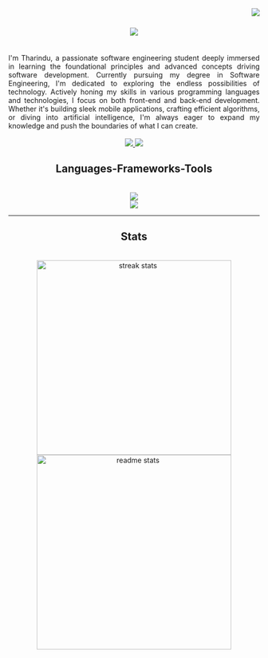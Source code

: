 <img align="right" src="https://visitor-badge.laobi.icu/badge?page_id=Tharindu-Wickramarachchi.Tharindu-Wickramarachchi" />

<h1 align="center">
    <img src="https://readme-typing-svg.herokuapp.com/?font=Righteous&size=35&center=true&vCenter=true&width=500&height=70&duration=4000&lines=Hi+There!+👋;+I'm+Tharindu!;" />
</h1>

<br/>
<div style="text-align: justify;">
I'm Tharindu, a passionate software engineering student deeply immersed in learning the foundational principles and advanced concepts driving software development. Currently pursuing my degree in 
Software Engineering, I'm dedicated to exploring the endless possibilities of technology. Actively honing my skills in various programming languages and technologies, I focus on both front-end and 
back-end development. Whether it's building sleek mobile applications, crafting efficient algorithms, or diving into artificial intelligence, I'm always eager to expand my knowledge and push the 
boundaries of what I can create.
</div>
<br>
<div align="center"> 
  <a href="mailto:tharinduwick2002@gmail.com">
    <img src="https://img.shields.io/badge/Gmail-333333?style=for-the-badge&logo=gmail&logoColor=red" />
  </a>
  <a href="https://www.linkedin.com/in/tharindu-wickramarachchi-538819258?utm_source=share&utm_campaign=share_via&utm_content=profile&utm_medium=android_app" target="_blank">
    <img src="https://img.shields.io/badge/LinkedIn-0077B5?style=for-the-badge&logo=linkedin&logoColor=white" target="_blank" />
  </a>
</div>

<h2 align="center">Languages-Frameworks-Tools</h2>
<br/>
<div align="center">
    <img src="https://skillicons.dev/icons?i=python,java,javascript,html,css,mysql,mongodb,php,dart,flutter" /><br>
    <img src="https://skillicons.dev/icons?i=react,nodejs,express,androidstudio,firebase,flask,vscode,figma,github,git" /><br>
</div>

<hr/>

<h2 align="center">Stats</h2>
<br>
<div align=center>
  
  <img width=390 src="https://streak-stats.demolab.com/?user=Tharindu-Wickramarachchi&count_private=true&theme=react&border_radius=10" alt="streak stats"/>

  <img width=390 src="https://github-readme-stats.vercel.app/api?username=Tharindu-Wickramarachchi&count_private=true&show_icons=true&theme=react&rank_icon=github&border_radius=10" alt="readme stats" />
  <br/>
  
  <!--<img width=325 align="center" src="https://github-readme-stats.vercel.app/api/top-langs/?username=Tharindu-Wickramarachchi&hide=HTML&langs_count=8&layout=compact&theme=react&border_radius=10&size_weight=0.5&count_weight=0.5&exclude_repo=github-readme-stats" alt="top langs" />-->
  
</div>

<br/><br/>
